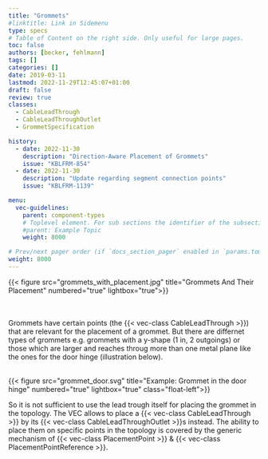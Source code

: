```yaml
---
title: "Grommets"
#linktitle: Link in Sidemenu
type: specs
# Table of Content on the right side. Only useful for large pages.
toc: false
authors: [becker, fehlmann]
tags: []
categories: []
date: 2019-03-11
lastmod: 2022-11-29T12:45:07+01:00
draft: false
review: true
classes:
  - CableLeadThrough
  - CableLeadThroughOutlet
  - GrommetSpecification

history:
  - date: 2022-11-30
    description: "Direction-Aware Placement of Grommets"
    issue: "KBLFRM-854"
  - date: 2022-11-30
    description: "Update regarding segment connection points"
    issue: "KBLFRM-1139"

menu:
  vec-guidelines:
    parent: component-types
    # Toplevel element. For sub sections the identifier of the subsection
    #parent: Example Topic
    weight: 8000

# Prev/next pager order (if `docs_section_pager` enabled in `params.toml`)
weight: 8000
---
```

{{< figure src="grommets_with_placement.jpg" title="Grommets And Their Placement" numbered="true" lightbox="true">}}

<br/><br/>
Grommets have certain points (the {{< vec-class CableLeadThrough >}}) that are relevant for the placement of a grommet. But there are differnet types of grommets e.g. grommets with a y-shape (1 in, 2 outgoings) or those which are larger and reaches throug more than one metal plane like the ones for the door hinge (illustration below).<br/><br/>

{{< figure src="grommet_door.svg" title="Example: Grommet in the door hinge" numbered="true" lightbox="true" class="float-left">}}

So it is not sufficient to use the lead trough itself for placing the grommet in the topology. The VEC allows to place a {{< vec-class CableLeadThrough >}} by its {{< vec-class CableLeadThroughOutlet >}}s instead. The ability to place them on specific points in the topology is covered by the generic mechanism of {{< vec-class PlacementPoint >}} & {{< vec-class PlacementPointReference >}}.

